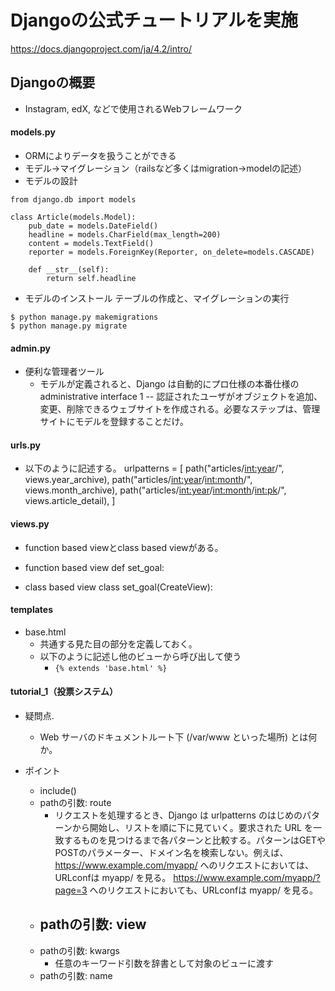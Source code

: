 # Djangoの公式チュートリアルを実施
https://docs.djangoproject.com/ja/4.2/intro/


## Djangoの概要
- Instagram, edX, などで使用されるWebフレームワーク

#### models.py
- ORMによりデータを扱うことができる
- モデル→マイグレーション（railsなど多くはmigration→modelの記述）
- モデルの設計
```
from django.db import models

class Article(models.Model):
    pub_date = models.DateField()
    headline = models.CharField(max_length=200)
    content = models.TextField()
    reporter = models.ForeignKey(Reporter, on_delete=models.CASCADE)

    def __str__(self):
        return self.headline
```
- モデルのインストール
テーブルの作成と、マイグレーションの実行
```
$ python manage.py makemigrations
$ python manage.py migrate
```

#### admin.py
- 便利な管理者ツール
    - モデルが定義されると、Django は自動的にプロ仕様の本番仕様の administrative interface 1 -- 認証されたユーザがオブジェクトを追加、変更、削除できるウェブサイトを作成される。必要なステップは、管理サイトにモデルを登録することだけ。

#### urls.py
- 以下のように記述する。
urlpatterns = [
    path("articles/<int:year>/", views.year_archive),
    path("articles/<int:year>/<int:month>/", views.month_archive),
    path("articles/<int:year>/<int:month>/<int:pk>/", views.article_detail),
]

#### views.py
- function based viewとclass based viewがある。
- function based view
    def set_goal:

- class based view
    class set_goal(CreateView):


#### templates
- base.html
    - 共通する見た目の部分を定義しておく。
    - 以下のように記述し他のビューから呼び出して使う
        - `{% extends 'base.html' %}`
    


#### tutorial_1（投票システム）
- 疑問点.
    - Web サーバのドキュメントルート下 (/var/www といった場所) とは何か。

- ポイント
    - include()
    - pathの引数: route
        - リクエストを処理するとき、Django は urlpatterns のはじめのパターンから開始し、リストを順に下に見ていく。要求された URL を一致するものを見つけるまで各パターンと比較する。パターンはGETやPOSTのパラメーター、ドメイン名を検索しない。例えば、 https://www.example.com/myapp/ へのリクエストにおいては、URLconfは myapp/ を見る。 https://www.example.com/myapp/?page=3 へのリクエストにおいても、URLconfは myapp/ を見る。
    - pathの引数: view
        - 
    - pathの引数: kwargs
        - 任意のキーワード引数を辞書として対象のビューに渡す
    - pathの引数: name